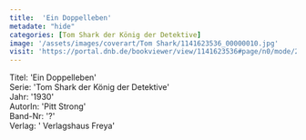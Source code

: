 ```yaml
---
title:  'Ein Doppelleben'
metadate: "hide"
categories: [Tom Shark der König der Detektive]
image: '/assets/images/coverart/Tom Shark/1141623536_00000010.jpg'
visit: 'https://portal.dnb.de/bookviewer/view/1141623536#page/n0/mode/2up'
---
```

Titel: 'Ein Doppelleben' <br>
Serie: 'Tom Shark der König der Detektive' <br>
Jahr: '1930' <br>
AutorIn: 'Pitt Strong' <br>
Band-Nr: '?' <br>
Verlag: ' Verlagshaus Freya'